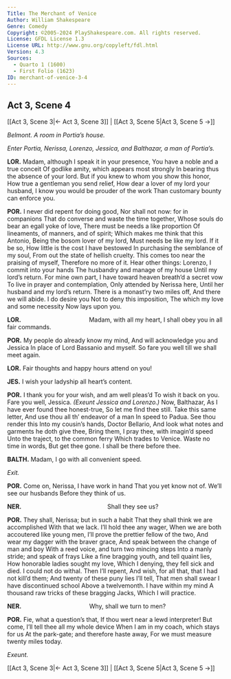 ```yaml
---
Title: The Merchant of Venice
Author: William Shakespeare
Genre: Comedy
Copyright: ©2005-2024 PlayShakespeare.com. All rights reserved.
License: GFDL License 1.3
License URL: http://www.gnu.org/copyleft/fdl.html
Version: 4.3
Sources:
  - Quarto 1 (1600)
  - First Folio (1623)
ID: merchant-of-venice-3-4
---
```


## Act 3, Scene 4
[[Act 3, Scene 3|← Act 3, Scene 3]] | [[Act 3, Scene 5|Act 3, Scene 5 →]]

*Belmont. A room in Portia’s house.*

*Enter Portia, Nerissa, Lorenzo, Jessica, and Balthazar, a man of Portia’s.*

**LOR.**
Madam, although I speak it in your presence,
You have a noble and a true conceit
Of godlike amity, which appears most strongly
In bearing thus the absence of your lord.
But if you knew to whom you show this honor,
How true a gentleman you send relief,
How dear a lover of my lord your husband,
I know you would be prouder of the work
Than customary bounty can enforce you.

**POR.**
I never did repent for doing good,
Nor shall not now: for in companions
That do converse and waste the time together,
Whose souls do bear an egall yoke of love,
There must be needs a like proportion
Of lineaments, of manners, and of spirit;
Which makes me think that this Antonio,
Being the bosom lover of my lord,
Must needs be like my lord. If it be so,
How little is the cost I have bestowed
In purchasing the semblance of my soul,
From out the state of hellish cruelty.
This comes too near the praising of myself,
Therefore no more of it. Hear other things:
Lorenzo, I commit into your hands
The husbandry and manage of my house
Until my lord’s return. For mine own part,
I have toward heaven breath’d a secret vow
To live in prayer and contemplation,
Only attended by Nerissa here,
Until her husband and my lord’s return.
There is a monast’ry two miles off,
And there we will abide. I do desire you
Not to deny this imposition,
The which my love and some necessity
Now lays upon you.

**LOR.**
           Madam, with all my heart,
I shall obey you in all fair commands.

**POR.**
My people do already know my mind,
And will acknowledge you and Jessica
In place of Lord Bassanio and myself.
So fare you well till we shall meet again.

**LOR.**
Fair thoughts and happy hours attend on you!

**JES.**
I wish your ladyship all heart’s content.

**POR.**
I thank you for your wish, and am well pleas’d
To wish it back on you. Fare you well, Jessica.
*(Exeunt Jessica and Lorenzo.)*
Now, Balthazar,
As I have ever found thee honest-true,
So let me find thee still. Take this same letter,
And use thou all th’ endeavor of a man
In speed to Padua. See thou render this
Into my cousin’s hands, Doctor Bellario,
And look what notes and garments he doth give thee,
Bring them, I pray thee, with imagin’d speed
Unto the traject, to the common ferry
Which trades to Venice. Waste no time in words,
But get thee gone. I shall be there before thee.

**BALTH.**
Madam, I go with all convenient speed.

*Exit.*

**POR.**
Come on, Nerissa, I have work in hand
That you yet know not of. We’ll see our husbands
Before they think of us.

**NER.**
              Shall they see us?

**POR.**
They shall, Nerissa; but in such a habit
That they shall think we are accomplished
With that we lack. I’ll hold thee any wager,
When we are both accoutered like young men,
I’ll prove the prettier fellow of the two,
And wear my dagger with the braver grace,
And speak between the change of man and boy
With a reed voice, and turn two mincing steps
Into a manly stride; and speak of frays
Like a fine bragging youth, and tell quaint lies,
How honorable ladies sought my love,
Which I denying, they fell sick and died.
I could not do withal. Then I’ll repent,
And wish, for all that, that I had not kill’d them;
And twenty of these puny lies I’ll tell,
That men shall swear I have discontinued school
Above a twelvemonth. I have within my mind
A thousand raw tricks of these bragging Jacks,
Which I will practice.

**NER.**
           Why, shall we turn to men?

**POR.**
Fie, what a question’s that,
If thou wert near a lewd interpreter!
But come, I’ll tell thee all my whole device
When I am in my coach, which stays for us
At the park-gate; and therefore haste away,
For we must measure twenty miles today.

*Exeunt.*

[[Act 3, Scene 3|← Act 3, Scene 3]] | [[Act 3, Scene 5|Act 3, Scene 5 →]]